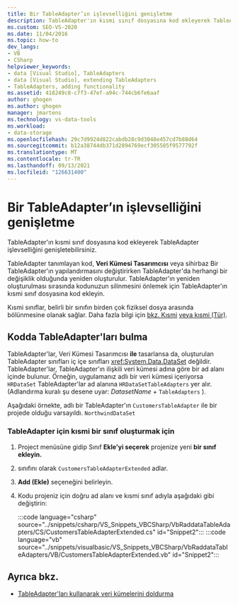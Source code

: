 ```yaml
---
title: Bir TableAdapter’ın işlevselliğini genişletme
description: TableAdapter'ın kısmi sınıf dosyasına kod ekleyerek TableAdapter işlevselliğini genişletmeyi öğrenin.
ms.custom: SEO-VS-2020
ms.date: 11/04/2016
ms.topic: how-to
dev_langs:
- VB
- CSharp
helpviewer_keywords:
- data [Visual Studio], TableAdapters
- data [Visual Studio], extending TableAdapters
- TableAdapters, adding functionality
ms.assetid: 418249c8-c7f3-47ef-a94c-744cb6fe6aaf
author: ghogen
ms.author: ghogen
manager: jmartens
ms.technology: vs-data-tools
ms.workload:
- data-storage
ms.openlocfilehash: 29c7d9924d822cabdb28c9d3048e457cd7b88d64
ms.sourcegitcommit: b12a38744db371d2894769ecf305585f9577792f
ms.translationtype: MT
ms.contentlocale: tr-TR
ms.lasthandoff: 09/13/2021
ms.locfileid: "126631400"
---
```

# <a name="extend-the-functionality-of-a-tableadapter"></a>Bir TableAdapter’ın işlevselliğini genişletme

TableAdapter'ın kısmi sınıf dosyasına kod ekleyerek TableAdapter işlevselliğini genişletebilirsiniz.

TableAdapter tanımlayan kod, **Veri Kümesi Tasarımcısı** veya sihirbaz Bir TableAdapter'ın yapılandırmasını değiştirirken TableAdapter'da herhangi bir değişiklik olduğunda yeniden oluşturulur. TableAdapter'ın yeniden oluşturulması sırasında kodunuzun silinmesini önlemek için TableAdapter'ın kısmi sınıf dosyasına kod ekleyin.

Kısmi sınıflar, belirli bir sınıfın birden çok fiziksel dosya arasında bölünmesine olanak sağlar. Daha fazla bilgi için [bkz. Kısmi](/dotnet/visual-basic/language-reference/modifiers/partial) [veya kısmi (Tür)](/dotnet/csharp/language-reference/keywords/partial-type).

## <a name="locate-tableadapters-in-code"></a>Kodda TableAdapter'ları bulma

TableAdapter'lar, Veri Kümesi Tasarımcısı **ile** tasarlansa da, oluşturulan TableAdapter sınıfları iç içe sınıfları <xref:System.Data.DataSet> değildir. TableAdapter'lar, TableAdapter'ın ilişkili veri kümesi adına göre bir ad alanı içinde bulunur. Örneğin, uygulamanız adlı bir veri kümesi içeriyorsa `HRDataSet` TableAdapter'lar ad alanına `HRDataSetTableAdapters` yer alır. (Adlandırma kuralı şu desene uyar: *DatasetName*  +  `TableAdapters` ).

Aşağıdaki örnekte, adlı bir TableAdapter'ın `CustomersTableAdapter` ile bir projede olduğu varsayıldı. `NorthwindDataSet`

### <a name="to-create-a-partial-class-for-a-tableadapter"></a>TableAdapter için kısmi bir sınıf oluşturmak için

1. Project menüsüne gidip Sınıf **Ekle'yi seçerek** projenize yeni **bir sınıf ekleyin.**

2. sınıfını olarak `CustomersTableAdapterExtended` adlar.

3. **Add (Ekle)** seçeneğini belirleyin.

4. Kodu projeniz için doğru ad alanı ve kısmi sınıf adıyla aşağıdaki gibi değiştirin:

     :::code language="csharp" source="../snippets/csharp/VS_Snippets_VBCSharp/VbRaddataTableAdapters/CS/CustomersTableAdapterExtended.cs" id="Snippet2":::
     :::code language="vb" source="../snippets/visualbasic/VS_Snippets_VBCSharp/VbRaddataTableAdapters/VB/CustomersTableAdapterExtended.vb" id="Snippet2":::

## <a name="see-also"></a>Ayrıca bkz.

- [TableAdapter'ları kullanarak veri kümelerini doldurma](../data-tools/fill-datasets-by-using-tableadapters.md)
